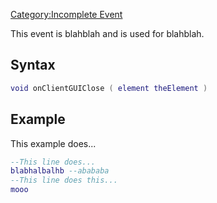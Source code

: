 [Category:Incomplete Event](/docs/Category:Incomplete_Event.md "wikilink")

This event is blahblah and is used for blahblah.

Syntax
------

``` lua
void onClientGUIClose ( element theElement )
```

Example
-------

This example does...

``` lua
--This line does...
blabhalbalhb --abababa
--This line does this...
mooo
```
